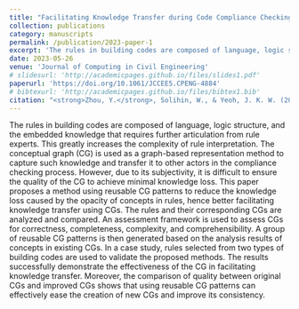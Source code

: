 ```yaml
---
title: "Facilitating Knowledge Transfer during Code Compliance Checking Using Conceptual Graphs"
collection: publications
category: manuscripts
permalink: /publication/2023-paper-1
excerpt: 'The rules in building codes are composed of language, logic structure, and the embedded knowledge that requires further articulation from rule experts. This greatly increases the complexity of rule interpretation. The conceptual graph (CG) is used as a graph-based representation method to capture such knowledge and transfer it to other actors in the compliance checking process. ...'
date: 2023-05-26
venue: 'Journal of Computing in Civil Engineering'
# slidesurl: 'http://academicpages.github.io/files/slides1.pdf'
paperurl: 'https://doi.org/10.1061/JCCEE5.CPENG-4884'
# bibtexurl: 'http://academicpages.github.io/files/bibtex1.bib'
citation: "<strong>Zhou, Y.</strong>, Solihin, W., & Yeoh, J. K. W. (2023). <em>Facilitating Knowledge Transfer during Code Compliance Checking Using Conceptual Graphs</em>. <em>Journal of Computing in Civil Engineering</em>, <strong>37</strong>(5), 05023001. <a href='https://doi.org/10.1061/JCCEE5.CPENG-4884' target='_blank'>https://doi.org/10.1061/JCCEE5.CPENG-4884</a>"
---
```

The rules in building codes are composed of language, logic structure, and the embedded knowledge that requires further articulation from rule experts. This greatly increases the complexity of rule interpretation. The conceptual graph (CG) is used as a graph-based representation method to capture such knowledge and transfer it to other actors in the compliance checking process. However, due to its subjectivity, it is difficult to ensure the quality of the CG to achieve minimal knowledge loss. This paper proposes a method using reusable CG patterns to reduce the knowledge loss caused by the opacity of concepts in rules, hence better facilitating knowledge transfer using CGs. The rules and their corresponding CGs are analyzed and compared. An assessment framework is used to assess CGs for correctness, completeness, complexity, and comprehensibility. A group of reusable CG patterns is then generated based on the analysis results of concepts in existing CGs. In a case study, rules selected from two types of building codes are used to validate the proposed methods. The results successfully demonstrate the effectiveness of the CG in facilitating knowledge transfer. Moreover, the comparison of quality between original CGs and improved CGs shows that using reusable CG patterns can effectively ease the creation of new CGs and improve its consistency.
